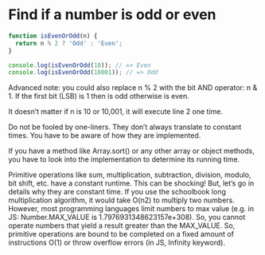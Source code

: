 # Find if a number is odd or even

```javascript
function isEvenOrOdd(n) {
  return n % 2 ? 'Odd' : 'Even';
}

console.log(isEvenOrOdd(10)); // => Even
console.log(isEvenOrOdd(10001)); // => Odd
```

Advanced note: you could also replace n % 2 with the bit AND operator: n & 1. If the first bit (LSB) is 1 then is odd otherwise is even.

It doesn’t matter if n is 10 or 10,001, it will execute line 2 one time.

Do not be fooled by one-liners. They don’t always translate to constant times. You have to be aware of how they are implemented.

If you have a method like Array.sort() or any other array or object methods, you have to look into the implementation to determine its running time.

Primitive operations like sum, multiplication, subtraction, division, modulo, bit shift, etc. have a constant runtime. This can be shocking! But, let’s go in details why they are constant time. If you use the schoolbook long multiplication algorithm, it would take O(n2) to multiply two numbers. However, most programming languages limit numbers to max value (e.g. in JS: Number.MAX_VALUE is 1.7976931348623157e+308). So, you cannot operate numbers that yield a result greater than the MAX_VALUE. So, primitive operations are bound to be completed on a fixed amount of instructions O(1) or throw overflow errors (in JS, Infinity keyword).